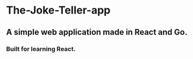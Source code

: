 # The-Joke-Teller-app
## A simple web application made in React and Go.
### Built for learning React.
